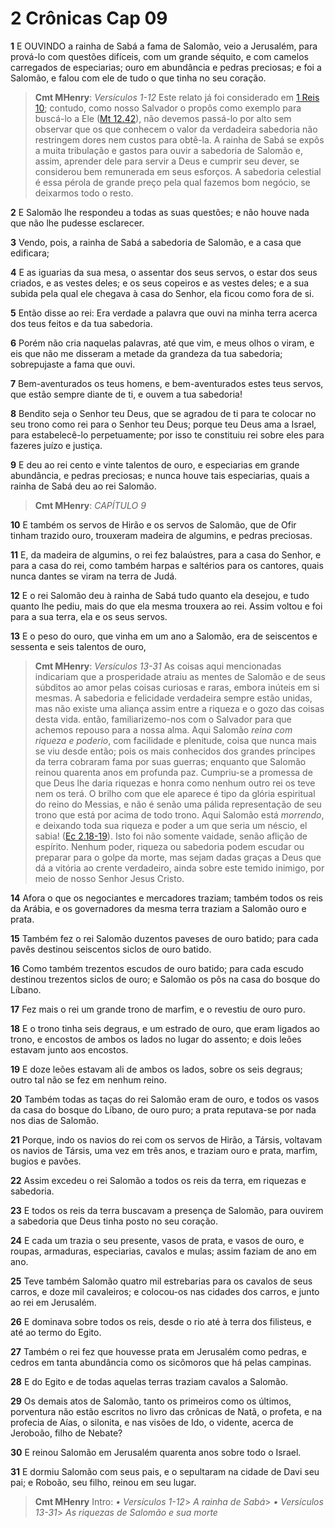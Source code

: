 # 2 Crônicas Cap 09

**1** 	E OUVINDO a rainha de Sabá a fama de Salomão, veio a Jerusalém, para prová-lo com questões difíceis, com um grande séquito, e com camelos carregados de especiarias; ouro em abundância e pedras preciosas; e foi a Salomão, e falou com ele de tudo o que tinha no seu coração.

> **Cmt MHenry**: *Versículos 1-12* Este relato já foi considerado em [1 Reis 10](../11A-1Rs/10.md#0); contudo, como nosso Salvador o propôs como exemplo para buscá-lo a Ele ([Mt 12.42](../40N-Mt/12.md#42)), não devemos passá-lo por alto sem observar que os que conhecem o valor da verdadeira sabedoria não restringem dores nem custos para obtê-la. A rainha de Sabá se expôs a muita tribulação e gastos para ouvir a sabedoria de Salomão e, assim, aprender dele para servir a Deus e cumprir seu dever, se considerou bem remunerada em seus esforços. A sabedoria celestial é essa pérola de grande preço pela qual fazemos bom negócio, se deixarmos todo o resto.

**2** 	E Salomão lhe respondeu a todas as suas questões; e não houve nada que não lhe pudesse esclarecer.

**3** 	Vendo, pois, a rainha de Sabá a sabedoria de Salomão, e a casa que edificara;

**4** 	E as iguarias da sua mesa, o assentar dos seus servos, o estar dos seus criados, e as vestes deles; e os seus copeiros e as vestes deles; e a sua subida pela qual ele chegava à casa do Senhor, ela ficou como fora de si.

**5** 	Então disse ao rei: Era verdade a palavra que ouvi na minha terra acerca dos teus feitos e da tua sabedoria.

**6** 	Porém não cria naquelas palavras, até que vim, e meus olhos o viram, e eis que não me disseram a metade da grandeza da tua sabedoria; sobrepujaste a fama que ouvi.

**7** 	Bem-aventurados os teus homens, e bem-aventurados estes teus servos, que estão sempre diante de ti, e ouvem a tua sabedoria!

**8** 	Bendito seja o Senhor teu Deus, que se agradou de ti para te colocar no seu trono como rei para o Senhor teu Deus; porque teu Deus ama a Israel, para estabelecê-lo perpetuamente; por isso te constituiu rei sobre eles para fazeres juízo e justiça.

**9** 	E deu ao rei cento e vinte talentos de ouro, e especiarias em grande abundância, e pedras preciosas; e nunca houve tais especiarias, quais a rainha de Sabá deu ao rei Salomão.

> **Cmt MHenry**: *CAPÍTULO 9*

**10** 	E também os servos de Hirão e os servos de Salomão, que de Ofir tinham trazido ouro, trouxeram madeira de algumins, e pedras preciosas.

**11** 	E, da madeira de algumins, o rei fez balaústres, para a casa do Senhor, e para a casa do rei, como também harpas e saltérios para os cantores, quais nunca dantes se viram na terra de Judá.

**12** 	E o rei Salomão deu à rainha de Sabá tudo quanto ela desejou, e tudo quanto lhe pediu, mais do que ela mesma trouxera ao rei. Assim voltou e foi para a sua terra, ela e os seus servos.

**13** 	E o peso do ouro, que vinha em um ano a Salomão, era de seiscentos e sessenta e seis talentos de ouro,

> **Cmt MHenry**: *Versículos 13-31* As coisas aqui mencionadas indicariam que a prosperidade atraiu as mentes de Salomão e de seus súbditos ao amor pelas coisas curiosas e raras, embora inúteis em si mesmas. A sabedoria e felicidade verdadeira sempre estão unidas, mas não existe uma aliança assim entre a riqueza e o gozo das coisas desta vida. então, familiarizemo-nos com o Salvador para que achemos repouso para a nossa alma. Aqui Salomão *reina com riqueza e poderio*, com facilidade e plenitude, coisa que nunca mais se viu desde então; pois os mais conhecidos dos grandes príncipes da terra cobraram fama por suas guerras; enquanto que Salomão reinou quarenta anos em profunda paz. Cumpriu-se a promessa de que Deus lhe daria riquezas e honra como nenhum outro rei os teve nem os terá. O brilho com que ele aparece é tipo da glória espiritual do reino do Messias, e não é senão uma pálida representação de seu trono que está por acima de todo trono. Aqui Salomão está *morrendo*, e deixando toda sua riqueza e poder a um que seria um néscio, el sabia! ([Ec 2.18-19](../21A-Ec/02.md#18)). Isto foi não somente vaidade, senão aflição de espírito. Nenhum poder, riqueza ou sabedoria podem escudar ou preparar para o golpe da morte, mas sejam dadas graças a Deus que dá a vitória ao crente verdadeiro, ainda sobre este temido inimigo, por meio de nosso Senhor Jesus Cristo.

**14** 	Afora o que os negociantes e mercadores traziam; também todos os reis da Arábia, e os governadores da mesma terra traziam a Salomão ouro e prata.

**15** 	Também fez o rei Salomão duzentos paveses de ouro batido; para cada pavês destinou seiscentos siclos de ouro batido.

**16** 	Como também trezentos escudos de ouro batido; para cada escudo destinou trezentos siclos de ouro; e Salomão os pôs na casa do bosque do Líbano.

**17** 	Fez mais o rei um grande trono de marfim, e o revestiu de ouro puro.

**18** 	E o trono tinha seis degraus, e um estrado de ouro, que eram ligados ao trono, e encostos de ambos os lados no lugar do assento; e dois leões estavam junto aos encostos.

**19** 	E doze leões estavam ali de ambos os lados, sobre os seis degraus; outro tal não se fez em nenhum reino.

**20** 	Também todas as taças do rei Salomão eram de ouro, e todos os vasos da casa do bosque do Líbano, de ouro puro; a prata reputava-se por nada nos dias de Salomão.

**21** 	Porque, indo os navios do rei com os servos de Hirão, a Társis, voltavam os navios de Társis, uma vez em três anos, e traziam ouro e prata, marfim, bugios e pavões.

**22** 	Assim excedeu o rei Salomão a todos os reis da terra, em riquezas e sabedoria.

**23** 	E todos os reis da terra buscavam a presença de Salomão, para ouvirem a sabedoria que Deus tinha posto no seu coração.

**24** 	E cada um trazia o seu presente, vasos de prata, e vasos de ouro, e roupas, armaduras, especiarias, cavalos e mulas; assim faziam de ano em ano.

**25** 	Teve também Salomão quatro mil estrebarias para os cavalos de seus carros, e doze mil cavaleiros; e colocou-os nas cidades dos carros, e junto ao rei em Jerusalém.

**26** 	E dominava sobre todos os reis, desde o rio até à terra dos filisteus, e até ao termo do Egito.

**27** 	Também o rei fez que houvesse prata em Jerusalém como pedras, e cedros em tanta abundância como os sicômoros que há pelas campinas.

**28** 	E do Egito e de todas aquelas terras traziam cavalos a Salomão.

**29** 	Os demais atos de Salomão, tanto os primeiros como os últimos, porventura não estão escritos no livro das crônicas de Natã, o profeta, e na profecia de Aías, o silonita, e nas visões de Ido, o vidente, acerca de Jeroboão, filho de Nebate?

**30** 	E reinou Salomão em Jerusalém quarenta anos sobre todo o Israel.

**31** 	E dormiu Salomão com seus pais, e o sepultaram na cidade de Davi seu pai; e Roboão, seu filho, reinou em seu lugar.


> **Cmt MHenry** Intro: *• Versículos 1-12*> *A rainha de Sabá*> *• Versículos 13-31*> *As riquezas de Salomão e sua morte*